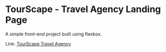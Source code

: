 # TourScape - Travel Agency Landing Page

A simple front-end project built using flexbox.

Link: [TourScape Travel Agency](https://michaelrmartinez.github.io/travel-landing-page/)
